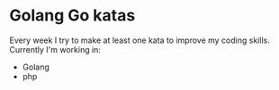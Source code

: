 # Golang Go katas

Every week I try to make at least one kata to improve my coding skills. Currently I'm working in:
* Golang
* php